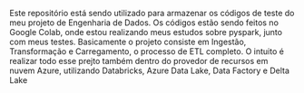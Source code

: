 Este repositório está sendo utilizado para armazenar os códigos de teste do meu projeto de Engenharia de Dados.
Os códigos estão sendo feitos no Google Colab, onde estou realizando meus estudos sobre pyspark, junto com meus testes.
Basicamente o projeto consiste em Ingestão, Transformação e Carregamento, o processo de ETL completo.
O intuito é realizar todo esse prejto também dentro do provedor de recursos em nuvem Azure, utilizando Databricks, Azure Data Lake, Data Factory e Delta Lake

